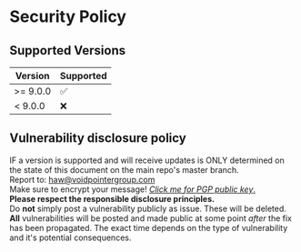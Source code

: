 # Security Policy

## Supported Versions

| Version  | Supported          |
| -------- | ------------------ |
| >= 9.0.0 | ✅ |
| <  9.0.0 | ❌ |

## Vulnerability disclosure policy
IF a version is supported and will receive updates is ONLY determined on the state of this document on the main repo's master branch.\
Report to: [haw@voidpointergroup.com](mailto:haw@voidpointergroup.com)\
Make sure to encrypt your message! [*Click me for PGP public key*.](https://raw.githubusercontent.com/replicadse/replicadse/master/haw%40voidpointergroup.com.pgp)\
**Please respect the responsible disclosure principles.**\
Do **not** simply post a vulnerability publicly as issue. These will be deleted.\
**All** vulnerabilities will be posted and made public at some point _after_ the fix has been propagated. The exact time depends on the type of vulnerability and it's potential consequences.
